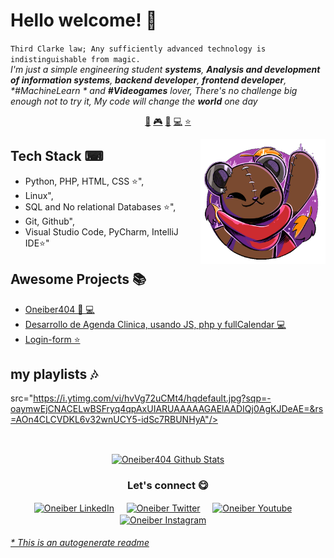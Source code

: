 # Hello welcome! 👋


`Third Clarke law; Any sufficiently advanced technology is indistinguishable from magic.`<br><em> I'm just a simple engineering student **systems**, **Analysis and development of information systems**, **backend developer**, **frontend developer**, **#MachineLearn* * and **#Videogames** lover, There's no challenge big enough not to try it, My code will change the **world** one day</em>


<p align="center">
<a href="https://github.com/Oneiber404/Oneiber404/blob/master/ai.md">🤖</a>
<a href="https://github.com/Oneiber404/Oneiber404/blob/master/gamedev.md">🎮</a>
<a href="https://github.com/Oneiber404/Oneiber404/blob/master/blockchain.md">🔑</a>
<a href="https://github.com/Oneiber404/Oneiber404/blob/master/backend.md">💻</a>
<a href="https://github.com/Oneiber404/Oneiber404/blob/master/frontend.md">⭐</a>
</p>


<a href="https://twitter.com/oneiber404">
<img align="right" height="auto" width="200" src="https://github.com/Oneiber404/Oneiber404/raw/master/img/pequesoft.png"/>
</a>


## Tech Stack ⌨
- Python, PHP, HTML, CSS ⭐",
- Linux",
- SQL and No relational Databases ⭐",
- Git, Github",
- Visual Studio Code, PyCharm, IntelliJ IDE⭐"

## Awesome Projects 📚
- [Oneiber404  🤖 💻](https://github.com/Oneiber404/Oneiber404) 
- [Desarrollo de Agenda Clinica, usando JS, php y fullCalendar  💻](https://github.com/Oneiber404/Agenda_clinica)
- [Login-form  ⭐](https://github.com/Oneiber404/Login_form) 


## my playlists 🎶
src="https://i.ytimg.com/vi/hvVg72uCMt4/hqdefault.jpg?sqp=-oaymwEjCNACELwBSFryq4qpAxUIARUAAAAAGAElAADIQj0AgKJDeAE=&rs=AOn4CLCVDKL6v32wnUCY5-idSc7RBUNHyA"/></a>&nbsp;&nbsp;

</p>


<br>

<p align="center">
<a href="#user-30538313-pinned-items-reorder-form">
<img align="center" src="https://github-readme-stats.vercel.app/api?username=Oneiber404&bg_color=30,e96443,904e95&title_color=fff&text_color=fff" alt="Oneiber404 Github Stats"/>
</a>
</p>

<div align="center">
<h3 align="center">Let's connect 😋</h3>
</div>
<p align="center">
<a href="https://www.linkedin.com/in/oneiber2020/" target="blank">
<img align="center" width="30px" alt="Oneiber LinkedIn" src="https://www.vectorlogo.zone/logos/linkedin/linkedin-icon.svg"/></a> &nbsp; &nbsp;
<a href="https://twitter.com/oneiber404" target="blank">
<img align="center" width="30px" alt="Oneiber Twitter" src="https://www.vectorlogo.zone/logos/twitter/twitter-official.svg"/></a> &nbsp; &nbsp;
<a href="https://www.youtube.com/@oneiber404" target="blank">
<img align="center" width="30px" alt="Oneiber Youtube" src="https://www.vectorlogo.zone/logos/youtube/youtube-icon.svg"/></a> &nbsp; &nbsp;
<a href="https://www.instagram.com/oneiber404/" target="blank">
<img align="center" width="30px" alt="Oneiber Instagram" src="https://www.vectorlogo.zone/logos/instagram/instagram-icon.svg"/></a> &nbsp; &nbsp;

</p>


###### [* This is an autogenerate readme](https://github.com/Oneiber404/Oneiber404/tree/master/ReadmeGenerator)

